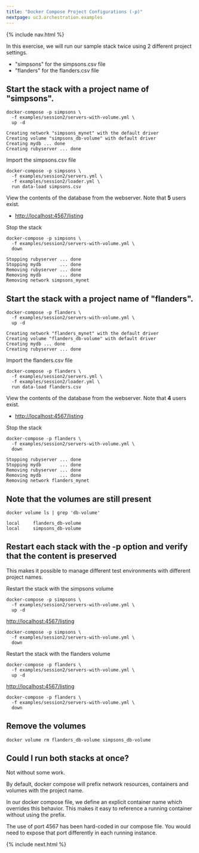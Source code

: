 ```yaml
---
title: "Docker Compose Project Configurations (-p)"
nextpage: uc3.orchestration.examples
---
```


{% include nav.html %}

In this exercise, we will run our sample stack twice using 2 different project settings.
- "simpsons" for the simpsons.csv file
- "flanders" for the flanders.csv file

## Start the stack with a project name of "simpsons".

```
docker-compose -p simpsons \
  -f examples/session2/servers-with-volume.yml \
  up -d
```

```output
Creating network "simpsons_mynet" with the default driver
Creating volume "simpsons_db-volume" with default driver
Creating mydb ... done
Creating rubyserver ... done
```

Import the simpsons.csv file
```
docker-compose -p simpsons \
  -f examples/session2/servers.yml \
  -f examples/session2/loader.yml \
  run data-load simpsons.csv
```

View the contents of the database from the webserver.  Note that **5** users exist.
- [http://localhost:4567/listing](http://localhost:4567/listing)

Stop the stack
```
docker-compose -p simpsons \
  -f examples/session2/servers-with-volume.yml \
  down
```

```output
Stopping rubyserver ... done
Stopping mydb       ... done
Removing rubyserver ... done
Removing mydb       ... done
Removing network simpsons_mynet
```

## Start the stack with a project name of "flanders".

```
docker-compose -p flanders \
  -f examples/session2/servers-with-volume.yml \
  up -d
```

```output
Creating network "flanders_mynet" with the default driver
Creating volume "flanders_db-volume" with default driver
Creating mydb ... done
Creating rubyserver ... done
```

Import the flanders.csv file
```
docker-compose -p flanders \
  -f examples/session2/servers.yml \
  -f examples/session2/loader.yml \
  run data-load flanders.csv
```

View the contents of the database from the webserver.  Note that **4** users exist.
- [http://localhost:4567/listing](http://localhost:4567/listing)

Stop the stack
```
docker-compose -p flanders \
  -f examples/session2/servers-with-volume.yml \
  down
```

```output
Stopping rubyserver ... done
Stopping mydb       ... done
Removing rubyserver ... done
Removing mydb       ... done
Removing network flanders_mynet
```

## Note that the volumes are still present

```
docker volume ls | grep 'db-volume'
```

```output
local     flanders_db-volume
local     simpsons_db-volume
```

## Restart each stack with the -p option and verify that the content is preserved

This makes it possible to manage different test environments with different project names.

Restart the stack with the simpsons volume
```
docker-compose -p simpsons \
  -f examples/session2/servers-with-volume.yml \
  up -d
```

[http://localhost:4567/listing](http://localhost:4567/listing)

```
docker-compose -p simpsons \
  -f examples/session2/servers-with-volume.yml \
  down
```

Restart the stack with the flanders volume

```
docker-compose -p flanders \
  -f examples/session2/servers-with-volume.yml \
  up -d
```

[http://localhost:4567/listing](http://localhost:4567/listing)

```
docker-compose -p flanders \
  -f examples/session2/servers-with-volume.yml \
  down
```

## Remove the volumes
```
docker volume rm flanders_db-volume simpsons_db-volume
```

## Could I run both stacks at once?

Not without some work.  

By default, docker compose will prefix network resources, containers and volumes with the project name.

In our docker compose file, we define an explicit container name which overrides this behavior.  This makes it easy to reference a running container without using the prefix.

The use of port 4567 has been hard-coded in our compose file.  You would need to expose that port differently in each running instance. 

{% include next.html %}